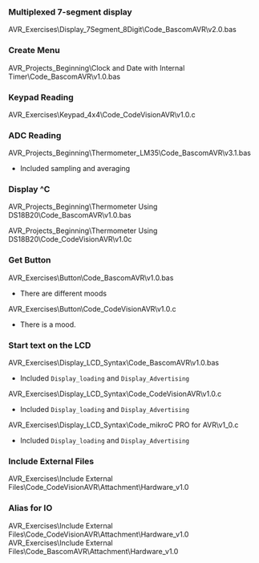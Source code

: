 ### Multiplexed 7-segment display
AVR_Exercises\Display_7Segment_8Digit\Code_BascomAVR\v2.0.bas

### Create Menu
AVR_Projects_Beginning\Clock and Date with Internal Timer\Code_BascomAVR\v1.0.bas

### Keypad Reading
AVR_Exercises\Keypad_4x4\Code_CodeVisionAVR\v1.0.c

### ADC Reading
AVR_Projects_Beginning\Thermometer_LM35\Code_BascomAVR\v3.1.bas
- Included sampling and averaging

### Display ^C
AVR_Projects_Beginning\Thermometer Using DS18B20\Code_BascomAVR\v1.0.bas

AVR_Projects_Beginning\Thermometer Using DS18B20\Code_CodeVisionAVR\v1.0c

### Get Button
AVR_Exercises\Button\Code_BascomAVR\v1.0.bas
- There are different moods

AVR_Exercises\Button\Code_CodeVisionAVR\v1.0.c
- There is a mood.

### Start text on the LCD
AVR_Exercises\Display_LCD_Syntax\Code_BascomAVR\v1.0.bas
- Included `Display_loading` and `Display_Advertising`

AVR_Exercises\Display_LCD_Syntax\Code_CodeVisionAVR\v1.0.c
- Included `Display_loading` and `Display_Advertising`

AVR_Exercises\Display_LCD_Syntax\Code_mikroC PRO for AVR\v1_0.c
- Included `Display_loading` and `Display_Advertising`

### Include External Files
AVR_Exercises\Include External Files\Code_CodeVisionAVR\Attachment\Hardware_v1.0

### Alias for IO
AVR_Exercises\Include External Files\Code_CodeVisionAVR\Attachment\Hardware_v1.0  
AVR_Exercises\Include External Files\Code_BascomAVR\Attachment\Hardware_v1.0


